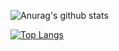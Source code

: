 ![Anurag's github stats](https://github-readme-stats.vercel.app/api?username=RidvanOrun&theme=dark&show_icons=true)

[![Top Langs](https://github-readme-stats.vercel.app/api/top-langs/?username=RidvanOrun&layout=compact)](https://github.com/anuraghazra/github-readme-stats)
